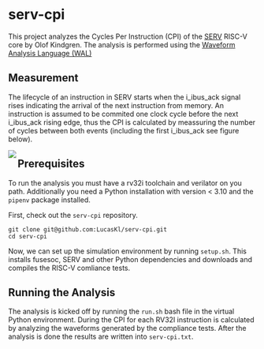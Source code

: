 # serv-cpi
This project analyzes the Cycles Per Instruction (CPI) of the [SERV](https://github.com/olofk/serv) RISC-V core by Olof Kindgren. The analysis is performed using the [Waveform Analysis Language (WAL)](https://github.com/ics-jku/wal)

## Measurement
The lifecycle of an instruction in SERV starts when the i_ibus_ack signal rises indicating the arrival of the next instruction from memory. An instruction is assumed to be commited one clock cycle before the next i_ibus_ack rising edge, thus the CPI is calculated by meassuring the number of cycles between both events (including the first i_ibus_ack see figure below).

<img align="left" src="https://svg.wavedrom.com/{signal%3A [%0A%20%20%20 { name%3A 'clk'%2C%0A%09%09wave%3A 'p......|......'}%2C%0A%09{ name%3A 'i_ibus_ack'%2C%0A%09%09wave%3A '0..10..|..10.'%2C%0A%20%20%20%20%20%20%20 node%3A '...a......b'%2C%0A%09%09data%3A '9 9 6 6 9 9 6 6 9 9 '}%2C%0A%20 %09{ name%3A 'i_ibus_rdt'%2C%0A%09%09wave%3A '0..30..|..30.'%2C%0A%09%09data%3A 'inst1 inst2'}%2C%0A%20 %0A]%2C%0A%20 edge%3A ['a~b CPI']%2C%0A%20 config%3A {%0A%20 %09hscale%3A 2%0A%20 }%2C%0A}%0A"/>

## Prerequisites
To run the analysis you must have a rv32i toolchain and verilator on you path. Additionally you need a Python installation with version < 3.10 and the `pipenv` package installed.

First, check out the `serv-cpi` repository.
```
git clone git@github.com:LucasKl/serv-cpi.git
cd serv-cpi
```

Now, we can set up the simulation environment by running `setup.sh`. This installs fusesoc, SERV and other Python dependencies and downloads and compiles the RISC-V comliance tests.

## Running the Analysis
The analysis is kicked off by running the `run.sh` bash file in the virtual Python environment. During the CPI for each RV32I instruction is calculated by analyzing the  waveforms generated by the compliance tests. After the analysis is done the results are written into `serv-cpi.txt`.

